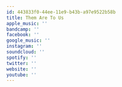 ```yaml
---
id: 443833f0-44ee-11e9-b43b-a97e9522b58b
title: Them Are To Us
apple_music: ''
bandcamp: ''
facebook: ''
google_music: ''
instagram: ''
soundcloud: ''
spotify: ''
twitter: ''
website: ''
youtube: ''
---
```

